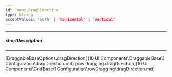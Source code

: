 ```yaml
---
id: Enums.DragDirection
type: String
acceptValues: 'both' | 'horizontal' | 'vertical'
---
```

---
##### shortDescription
<!-- Description goes here -->

---
<!-- Description goes here -->
[DraggableBaseOptions.dragDirection](10 UI Components\DraggableBase\1 Configuration\dragDirection.md)
[rowDragging.dragDirection](10 UI Components\GridBase\1 Configuration\rowDragging\dragDirection.md)